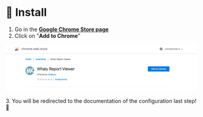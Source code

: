 # 🌱 Install

1. Go in the [**Google Chrome Store page**](https://chrome.google.com/webstore/detail/whaly-report-viewer/ndnbfdileiklopijodkpjodhoggdlffi)
2. Click on "**Add to Chrome**"

![](<../../../.gitbook/assets/image (141).png>)

3\. You will be redirected to the documentation of the configuration last step! 🏁

